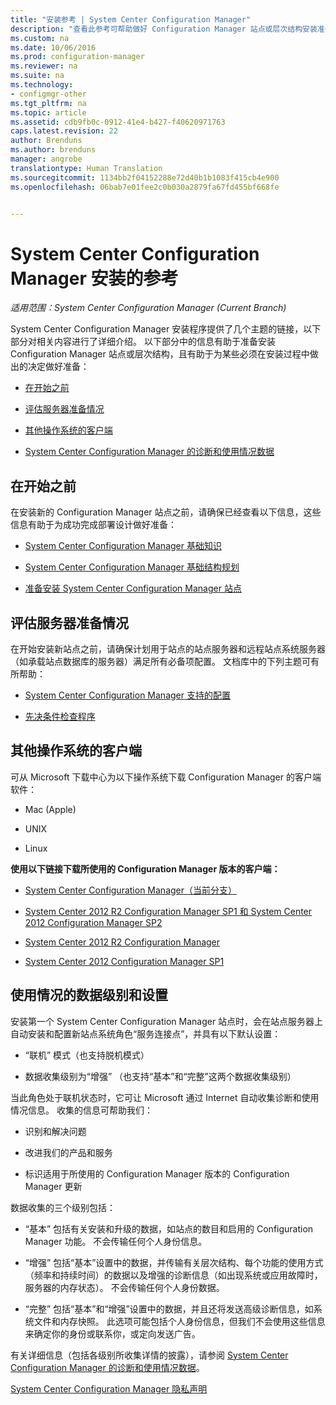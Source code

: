 ```yaml
---
title: "安装参考 | System Center Configuration Manager"
description: "查看此参考可帮助做好 Configuration Manager 站点或层次结构安装准备。"
ms.custom: na
ms.date: 10/06/2016
ms.prod: configuration-manager
ms.reviewer: na
ms.suite: na
ms.technology:
- configmgr-other
ms.tgt_pltfrm: na
ms.topic: article
ms.assetid: cdb9fb0c-0912-41e4-b427-f40620971763
caps.latest.revision: 22
author: Brenduns
ms.author: brenduns
manager: angrobe
translationtype: Human Translation
ms.sourcegitcommit: 1134bb2f04152288e72d40b1b1083f415cb4e900
ms.openlocfilehash: 06bab7e01fee2c0b030a2879fa67fd455bf668fe


---
```

# <a name="reference-for-system-center-configuration-manager-setup"></a>System Center Configuration Manager 安装的参考

*适用范围：System Center Configuration Manager (Current Branch)*

System Center Configuration Manager 安装程序提供了几个主题的链接，以下部分对相关内容进行了详细介绍。 以下部分中的信息有助于准备安装 Configuration Manager 站点或层次结构，且有助于为某些必须在安装过程中做出的决定做好准备：  

-   [在开始之前](#bkmk_start)  

-   [评估服务器准备情况](#bkmk_assess)  

-   [其他操作系统的客户端](#bkmk_Addclients)  

-   [System Center Configuration Manager 的诊断和使用情况数据](../../../../core/plan-design/diagnostics/diagnostics-and-usage-data.md)  

##  <a name="a-namebkmkstarta-before-you-begin"></a><a name="bkmk_start"></a> 在开始之前  
 在安装新的 Configuration Manager 站点之前，请确保已经查看以下信息，这些信息有助于为成功完成部署设计做好准备：  

-   [System Center Configuration Manager 基础知识](../../../../core/understand/fundamentals.md)  

-   [System Center Configuration Manager 基础结构规划](../../../plan-design/network/configure-firewalls-ports-domains.md)  

-   [准备安装 System Center Configuration Manager 站点](prepare-to-install-sites.md)  

##  <a name="a-namebkmkassessa-assess-server-readiness"></a><a name="bkmk_assess"></a> 评估服务器准备情况  
 在开始安装新站点之前，请确保计划用于站点的站点服务器和远程站点系统服务器（如承载站点数据库的服务器）满足所有必备项配置。 文档库中的下列主题可有所帮助：  

-   [System Center Configuration Manager 支持的配置](../../../../core/plan-design/configs/supported-configurations.md)  

-   [先决条件检查程序](https://technet.microsoft.com/library/mt590813.aspx#bkmk_PreqChk)  

##  <a name="a-namebkmkaddclientsa-clients-for-additional-operating-systems"></a><a name="bkmk_Addclients"></a> 其他操作系统的客户端  
 可从 Microsoft 下载中心为以下操作系统下载 Configuration Manager 的客户端软件：  

-   Mac   (Apple)  

-   UNIX  

-   Linux  

**使用以下链接下载所使用的 Configuration Manager 版本的客户端：**  

-   [System Center Configuration Manager（当前分支）](http://www.microsoft.com/download/details.aspx?id=47719)  

-   [System Center 2012 R2 Configuration Manager SP1 和 System Center 2012 Configuration Manager SP2](http://go.microsoft.com/fwlink/?LinkID=626550)  

-   [System Center 2012 R2 Configuration Manager](http://go.microsoft.com/fwlink/?LinkID=316448)  

-   [System Center 2012 Configuration Manager SP1](http://www.microsoft.com/en-pk/download/details.aspx?id=36212)  

##  <a name="a-namebkmkusagea-usage-data-levels-and-settings"></a><a name="bkmk_usage"></a> 使用情况的数据级别和设置  
安装第一个 System Center Configuration Manager 站点时，会在站点服务器上自动安装和配置新站点系统角色“服务连接点”，并具有以下默认设置：  

-   “联机” 模式（也支持脱机模式）  

-   数据收集级别为“增强”  （也支持“基本”和“完整”这两个数据收集级别）  

当此角色处于联机状态时，它可让 Microsoft 通过 Internet 自动收集诊断和使用情况信息。 收集的信息可帮助我们：  

-   识别和解决问题  

-   改进我们的产品和服务  

-   标识适用于所使用的 Configuration Manager 版本的 Configuration Manager 更新  

数据收集的三个级别包括：  

-   “基本” 包括有关安装和升级的数据，如站点的数目和启用的 Configuration Manager 功能。 不会传输任何个人身份信息。  

-   “增强” 包括“基本”设置中的数据，并传输有关层次结构、每个功能的使用方式（频率和持续时间）的数据以及增强的诊断信息（如出现系统或应用故障时，服务器的内存状态）。 不会传输任何个人身份数据。  

-   “完整” 包括“基本”和“增强”设置中的数据，并且还将发送高级诊断信息，如系统文件和内存快照。 此选项可能包括个人身份信息，但我们不会使用这些信息来确定你的身份或联系你，或定向发送广告。  

有关详细信息（包括各级别所收集详情的披露），请参阅 [System Center Configuration Manager 的诊断和使用情况数据](../../../../core/plan-design/diagnostics/diagnostics-and-usage-data.md)。  

[System Center Configuration Manager 隐私声明](http://go.microsoft.com/fwlink/?LinkID=626527)



<!--HONumber=Nov16_HO1-->


